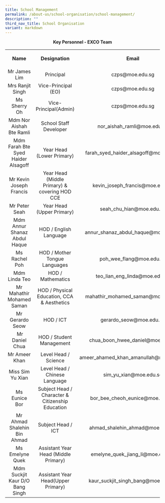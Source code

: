 ```yaml
---
title: School Management
permalink: /about-us/school-organisation/school-management/
description: ""
third_nav_title: School Organisation
variant: markdown
---
```

<p style="text-align: center;"><strong>Key Personnel - EXCO Team</strong></p>
<table>
<tbody>
<tr>
<td style="text-align: center;" width="214">
<p><strong>Name</strong></p>
</td>
<td style="text-align: center;" width="214">
<p><strong>Designation</strong></p>
</td>
<td style="text-align: center;" width="267">
<p><strong>Email</strong></p>
</td>
</tr>
<tr>
<td style="text-align: center;" width="214">
<div>Mr James Lim</div>
</td>
<td style="text-align: center;" width="214">Principal</td>
<td style="text-align: center;" width="267">czps@moe.edu.sg</td>
</tr>
<tr>
<td style="text-align: center;" width="214">
<div>Mrs Ranjit Singh</div>
</td>
<td style="text-align: center;" width="214">Vice-Principal (EO)</td>
<td style="text-align: center;" width="267">czps@moe.edu.sg</td>
</tr>
<tr>
<td style="text-align: center;">
<div>Ms Sherry Oh</div>
</td>
<td style="text-align: center;">Vice-Principal(Admin)</td>
<td style="text-align: center;">czps@moe.edu.sg</td>
</tr>
<tr>
<td style="text-align: center;" width="214">Mdm Nor Aishah Bte Ramli</td>
<td style="text-align: center;" width="214">School Staff Developer</td>
<td style="text-align: center;" width="267">nor_aishah_ramli@moe.edu.sg</td>
</tr>
<tr>
<td style="text-align: center;">Mdm Farah Bte Syed Haider Alsagoff</td>
<td style="text-align: center;">Year Head (Lower Primary)</td>
<td style="text-align: center;">farah_syed_haider_alsagoff@moe.edu.sg</td>
</tr>
<tr>
<td style="text-align: center;">Mr Kevin Joseph Francis</td>
<td style="text-align: center;">Year Head (Middle Primary) &amp; covering HOD CCE</td>
<td style="text-align: center;">kevin_joseph_francis@moe.edu.sg</td>
</tr>
<tr>
<td style="text-align: center;">Mr Peter Seah</td>
<td style="text-align: center;">Year Head (Upper Primary)</td>
<td style="text-align: center;">seah_chu_hian@moe.edu.sg</td>
</tr>
	<tr>
<td style="text-align: center;" width="214">Mdm Annur Shanaz Abdul Haque</td>
<td style="text-align: center;" width="214">HOD / English Language</td>
<td style="text-align: center;" width="267">annur_shanaz_abdul_haque@moe.edu.sg</td>
</tr>
<tr>
<td style="text-align: center;">Ms Rachel Poh</td>
<td style="text-align: center;">HOD / Mother Tongue Languages</td>
<td style="text-align: center;">poh_wee_flang@moe.edu.sg</td>
</tr>
	<tr>
<td style="text-align: center;" width="214">Mdm Linda Teo</td>
<td style="text-align: center;" width="214">HOD / Mathematics</td>
<td style="text-align: center;" width="267">teo_lian_eng_linda@moe.edu.sg</td>
</tr>
<tr>
<td style="text-align: center;">Mr Mahathir Mohamed Saman</td>
<td style="text-align: center;">HOD / Physical Education, CCA &amp; Aesthetics</td>
<td style="text-align: center;">mahathir_mohamed_saman@moe.edu.sg</td>
</tr>
<tr>
</tr>
<tr>
<td style="text-align: center;">Mr Gerardo Seow</td>
<td style="text-align: center;">HOD / ICT</td>
<td style="text-align: center;">gerardo_seow@moe.edu.sg</td>
</tr>
<tr>
<td style="text-align: center;">&nbsp;Mr Daniel Chua</td>
<td style="text-align: center;">HOD / Student Management</td>
<td style="text-align: center;">&nbsp;chua_boon_hwee_daniel@moe.edu.sg</td>
</tr>
<tr>
<td style="text-align: center;">Mr Ameer Khan</td>
<td style="text-align: center;">Level Head / Science</td>
<td style="text-align: center;">ameer_ahamed_khan_amanullah@moe.edu.sg</td>
</tr>
<tr>
<td style="text-align: center;">Miss Sim Yu Xian</td>
<td style="text-align: center;">Level Head / Chinese Language</td>
<td style="text-align: center;">sim_yu_xian@moe.edu.sg</td>
</tr>
<tr>
<td style="text-align: center;">Ms Eunice Bor</td>
<td style="text-align: center;">Subject Head / Character &amp; Citizenship Education</td>
<td style="text-align: center;">bor_bee_cheoh_eunice@moe.edu.sg</td>
</tr>
<tr>
<td style="text-align: center;">Mr Ahmad Shalehin Bin Ahmad</td>
<td style="text-align: center;">Subject Head / ICT</td>
<td style="text-align: center;">ahmad_shalehin_ahmad@moe.edu.sg</td>
</tr>
	<tr>
<td style="text-align: center;">Ms Emelyne Quek</td>
<td style="text-align: center;">Assistant Year Head (Middle Primary)</td>
<td style="text-align: center;">emelyne_quek_jiang_li@moe.edu.sg</td>
</tr>
<tr>
<td style="text-align: center;" width="214">Mdm Suckjit Kaur D/O Bang Singh</td>
<td style="text-align: center;" width="214">Assistant Year Head(Upper Primary)</td>
<td style="text-align: center;" width="267">kaur_suckjit_singh_bang@moe.edu.sg</td>
</tr>
</tbody>
</table>
